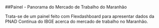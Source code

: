 ##Painel - Panorama do Mercado de Trabalho do Maranhão

Trata-se de um painel feito com Flexdashboard para apresentar dados da PNAD Contínua do IBGE acerca do mercado de trabalho no Maranhão. 

